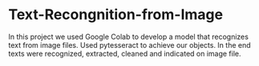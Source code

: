 # Text-Recongnition-from-Image

In this project we used Google Colab to develop a model that recognizes text from image files.
Used pytesseract to achieve our objects.
In the end texts were recognized, extracted, cleaned and indicated on image file.
